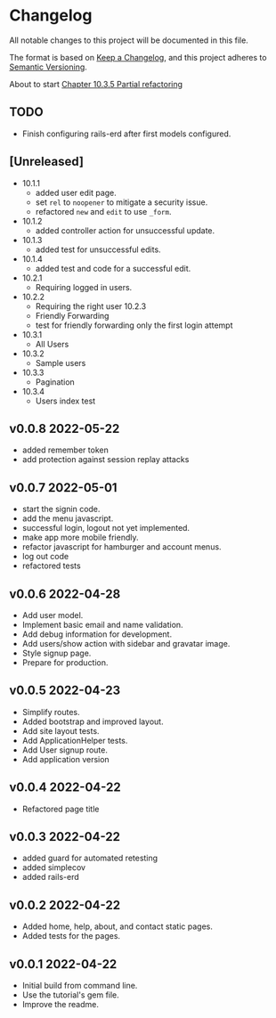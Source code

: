 # Changelog

All notable changes to this project will be documented in this file.

The format is based on [Keep a Changelog](https://keepachangelog.com/en/1.0.0/),
and this project adheres to [Semantic Versioning](https://semver.org/spec/v2.0.0.html).

About to start [Chapter 10.3.5 Partial refactoring](https://www.learnenough.com/ruby-on-rails-7th-edition-tutorial/updating_and_deleting_users#sec-partial_refactoring)

## TODO

- Finish configuring rails-erd after first models configured.

## [Unreleased]

- 10.1.1
  - added user edit page.
  - set `rel` to `noopener` to mitigate a security issue.
  - refactored `new` and `edit` to use `_form`.
- 10.1.2
  - added controller action for unsuccessful update.
- 10.1.3
  - added test for unsuccessful edits.
- 10.1.4
  - added test and code for a successful edit.
- 10.2.1
  - Requiring logged in users.
- 10.2.2
  - Requiring the right user
  10.2.3
  - Friendly Forwarding
  - test for friendly forwarding only the first login attempt
- 10.3.1
  - All Users
- 10.3.2
  - Sample users
- 10.3.3
  - Pagination
- 10.3.4
  - Users index test

## v0.0.8 2022-05-22

- added remember token
- add protection against session replay attacks

## v0.0.7 2022-05-01

- start the signin code.
- add the menu javascript.
- successful login, logout not yet implemented.
- make app more mobile friendly.
- refactor javascript for hamburger and account menus.
- log out code
- refactored tests

## v0.0.6 2022-04-28

- Add user model.
- Implement basic email and name validation.
- Add debug information for development.
- Add users/show action with sidebar and gravatar image.
- Style signup page.
- Prepare for production.

## v0.0.5 2022-04-23

- Simplify routes.
- Added bootstrap and improved layout.
- Add site layout tests.
- Add ApplicationHelper tests.
- Add User signup route.
- Add application version

## v0.0.4 2022-04-22

- Refactored page title

## v0.0.3 2022-04-22

- added guard for automated retesting
- added simplecov
- added rails-erd

## v0.0.2 2022-04-22

- Added home, help, about, and contact static pages.
- Added tests for the pages.

## v0.0.1 2022-04-22

- Initial build from command line.
- Use the tutorial's gem file.
- Improve the readme.
